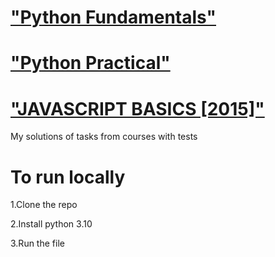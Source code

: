 # ["Python Fundamentals"](https://softserve.academy)
# ["Python Practical"](https://softserve.academy)
# ["JAVASCRIPT BASICS [2015]"](https://softserve.academy)

My solutions of tasks from courses with tests

# To run locally

1.Clone the repo

2.Install python 3.10

3.Run the file

